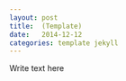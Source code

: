 ```yaml
---
layout: post
title:  (Template)
date:   2014-12-12
categories: template jekyll
---
```


Write text here